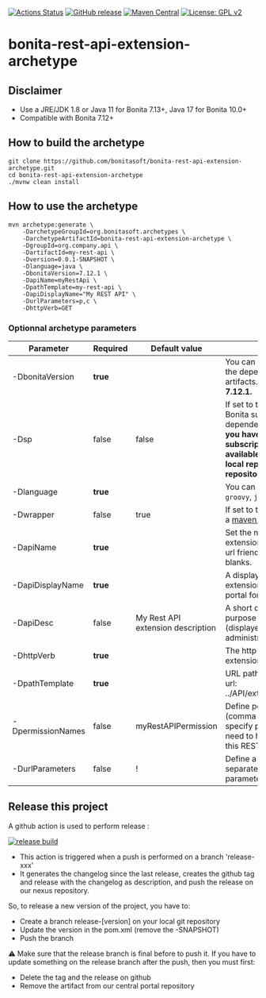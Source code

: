 [![Actions Status](https://github.com/bonitasoft/bonita-rest-api-extension-archetype/workflows/Build/badge.svg)](https://github.com/bonitasoft/bonita-rest-api-extension-archetype/actions?query=workflow%3ABuild)
[![GitHub release](https://img.shields.io/github/v/release/bonitasoft/bonita-rest-api-extension-archetype?color=blue&label=Release&include_prereleases)](https://github.com/bonitasoft/bonita-rest-api-extension-archetype/releases)
[![Maven Central](https://img.shields.io/maven-central/v/org.bonitasoft.archetypes/bonita-rest-api-extension-archetype.svg?label=Maven%20Central&color=orange)](https://search.maven.org/search?q=g:%22org.bonitasoft.archetypes%22%20AND%20a:%22bonita-rest-api-extension-archetype%22)
[![License: GPL v2](https://img.shields.io/badge/License-GPL%20v2-yellow.svg)](https://www.gnu.org/licenses/old-licenses/gpl-2.0.en.html)

# bonita-rest-api-extension-archetype

## Disclaimer
* Use a JRE/JDK 1.8 or Java 11 for Bonita 7.13+, Java 17 for Bonita 10.0+
* Compatible with Bonita 7.12+

## How to build the archetype

```
git clone https://github.com/bonitasoft/bonita-rest-api-extension-archetype.git
cd bonita-rest-api-extension-archetype
./mvnw clean install
```

## How to use the archetype

```
mvn archetype:generate \
    -DarchetypeGroupId=org.bonitasoft.archetypes \
    -DarchetypeArtifactId=bonita-rest-api-extension-archetype \
    -DgroupId=org.company.api \
    -DartifactId=my-rest-api \
    -Dversion=0.0.1-SNAPSHOT \
    -Dlanguage=java \
    -DbonitaVersion=7.12.1 \
    -DapiName=myRestApi \
    -DpathTemplate=my-rest-api \
    -DapiDisplayName="My REST API" \
    -DurlParameters=p,c \
    -DhttpVerb=GET
```

### Optionnal archetype parameters


| Parameter         | Required | Default value                     | Description                                                                            										   |
| ------------------|-------|-----------------------------------|----------------------------------------------------------------------------------------------------------------------------------|
| -DbonitaVersion   | __true__  |                                   | You can choose the version of the dependent bonita artifacts. __Minimum version is 7.12.1.__   								   |
| -Dsp              | false | false                             | If set to true, project will use Bonita subscription dependencies. __This implies you have made bonita subscription artifacts available for maven (in your local repository or enterprise repository)__ |
| -Dlanguage        | __true__  |                                   | You can choose between `groovy`, `java` or `kotlin`.                                        										   |
| -Dwrapper         | false | true                              | If set to true, project will setup a [maven wrapper](https://github.com/takari/maven-wrapper)                                    |
| -DapiName         | __true__  |                                   | Set the name of your api extension. You must enter an url friendly name without blanks. 									       |
| -DapiDisplayName  | __true__  |                                   | A display name for your api extension (displayed in the portal for the administrator) 										   |
| -DapiDesc         | false | My Rest API extension description | A short description of the purpose of your api extension (displayed in the portal for the administrator) 						   |
| -DhttpVerb        | __true__  |                                   | The http verb of your api extension 																							   |
| -DpathTemplate    | __true__  |                                   | URL path template. Resulting url: ../API/extension/myRestExtApi 																   |
| -DpermissionNames | false | myRestAPIPermission               | Define permission list (comma separated value), specify permissions a user need to have in order access this REST API extension  |
| -DurlParameters   | false | !                                 | Define a list (comma separated value) of url parameters.                                                                         |

## Release this project

A github action is used to perform release :

[![release build](https://github.com/bonitasoft/bonita-rest-api-extension-archetype/actions/workflows/workflow-create-release.yml/badge.svg)](https://github.com/bonitasoft/bonita-rest-api-extension-archetype/actions/workflows/workflow-create-release.yml)

- This action is triggered when a push is performed on a branch 'release-xxx'
- It generates the changelog since the last release, creates the github tag and release with the changelog as description, and push the release on our nexus repository.

So, to release a new version of the project, you have to:
- Create a branch release-[version] on your local git repository
- Update the version in the pom.xml (remove the -SNAPSHOT)
- Push the branch

⚠️ Make sure that the release branch is final before to push it. If you have to update something on the release branch after the push, then you must first:
- Delete the tag and the release on github
- Remove the artifact from our central portal repository 
